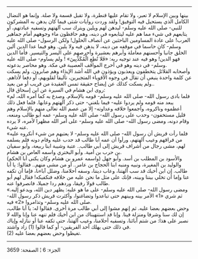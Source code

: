 ------------------------------------------------------------------------

بينها وبين الإسلام لا تعبر، ولا تقام عليها قنطرة، ولا تقبل قسمة ولا صلة.
وإنما هو النضال الكامل الذي يستحيل فيه التوفيق! ولقد وردت روايات شتى
فيما كان يدهن به المشركون للنبي- صلى الله عليه وسلم- ليدهن لهم ويلين
ويترك سب آلهتهم وتسفيه عبادتهم، أو يتابعهم في شيء مما هم عليه ليتابعوه
في دينه، وهم حافظون ماء وجوههم أمام جماهير العرب! على عادة المساومين
الباحثين عن أنصاف الحلول! ولكن الرسول- صلى الله عليه وسلم- كان حاسما في
موقفه من دينه، لا يدهن فيه ولا يلين. وهو فيما عدا الدين ألين الخلق جانبا
وأحسنهم معاملة وأبرهم بعشيرة وأحرصهم على اليسر والتيسير. فأما الدين فهو
الدين! وهو فيه عند توجيه ربه: «فَلا تُطِعِ الْمُكَذِّبِينَ» ! ولم يساوم- صلى الله
عليه وسلم- في دينه وهو في أحرج المواقف العصيبة في مكة. وهو محاصر
بدعوته.  
وأصحابه القلائل يتخطفون ويعذبون ويؤذون في الله أشد الإيذاء وهم صابرون.
ولم يسكت عن كلمة واحدة ينبغي أن تقال في وجوه الأقوياء المتجبرين، تأليفا
لقلوبهم، أو دفعا لأذاهم. ولم يسكت كذلك عن إيضاح حقيقة تمس العقيدة من
قريب أو من بعيد..  
روى ابن هشام في السيرة عن ابن إسحاق قال:  
«فلما بادى رسول الله- صلى الله عليه وسلم- قومه بالإسلام. وصدع به كما
أمره الله، لم يبعد منه قومه ولم يردوا عليه- فيما بلغني- حتى ذكر آلهتهم
وعابها. فلما فعل ذلك أعظموه وناكروه، وأجمعوا خلافه وعداوته- إلا من عصم
الله تعالى منهم بالإسلام وهم قليل مستخفون- وحدب على رسول الله- صلى الله
عليه وسلم- عمه أبو طالب ومنعه، وقام دونه، ومضى رسول الله- صلى الله عليه
وسلم- على أمر الله مظهرا لأمره، لا يرده عنه شيء.  
«فلما رأت قريش أن رسول الله- صلى الله عليه وسلم- لا يعتبهم من شيء أنكروه
عليه من فراقهم وعيب آلهتهم، ورأوا أن عمه أبا طالب قد حدب عليه وقام دونه
فلم يسلمه لهم، مشى رجال من أشراف قريش إلى أبي طالب.. عتبة وشيبة ابنا
ربيعة، وأبو سفيان بن حرب بن أمية. وأبو البختري واسمه العاص بن هشام.  
والأسود بن المطلب بن أسد. وأبو جهل (واسمه عمرو بن هشام وكان يكنى أبا
الحكم) والوليد بن المغيرة، ونبيه ومنبه ابنا الحجاج بن عامر.. أو من مشى
منهم.. فقالوا: يا أبا طالب. إن ابن أخيك قد سب آلهتنا، وعاب ديننا، وسفه
أحلامنا، وضلل آباءنا، فإما أن تكفه عنا وإما أن تخلي بيننا وبينه، فإنك
على مثل ما نحن عليه من خلافه فنكفيكه! فقال لهم أبو طالب قولا رفيقا،
وردهم ردا جميلا، فانصرفوا عنه.  
«ومضى رسول الله- صلى الله عليه وسلم- على ما هو عليه: يظهر دين الله،
ويدعو إليه. ثم شري «1» الأمر بينه وبينهم حتى تباعدوا وتضاغنوا، وأكثرت
قريش ذكر رسول الله- صلى الله عليه وسلم- وتذامروا «2» فيه.  
وحض بعضهم بعضا عليه. ثم إنهم مشوا إلى أبي طالب مرة أخرى. فقالوا له: يا
أبا طالب، إن لك سنا وشرفا ومنزلة فينا. وإنا قد استنهيناك من ابن أخيك فلم
تنهه عنا وإنا والله لا نصبر على هذا: من شتم آبائنا، وتسفيه أحلامنا، وعيب
آلهتنا، حتى تكفه عنا أو ننازله وإياك في ذلك حتى يهلك أحد الفريقين- أو
كما قالوا (1) زاد واشتد.  
(2) تغيظوا وحض بعضهم بعضا عليه.

------------------------------------------------------------------------

الجزء: 6 ¦ الصفحة: 3659
